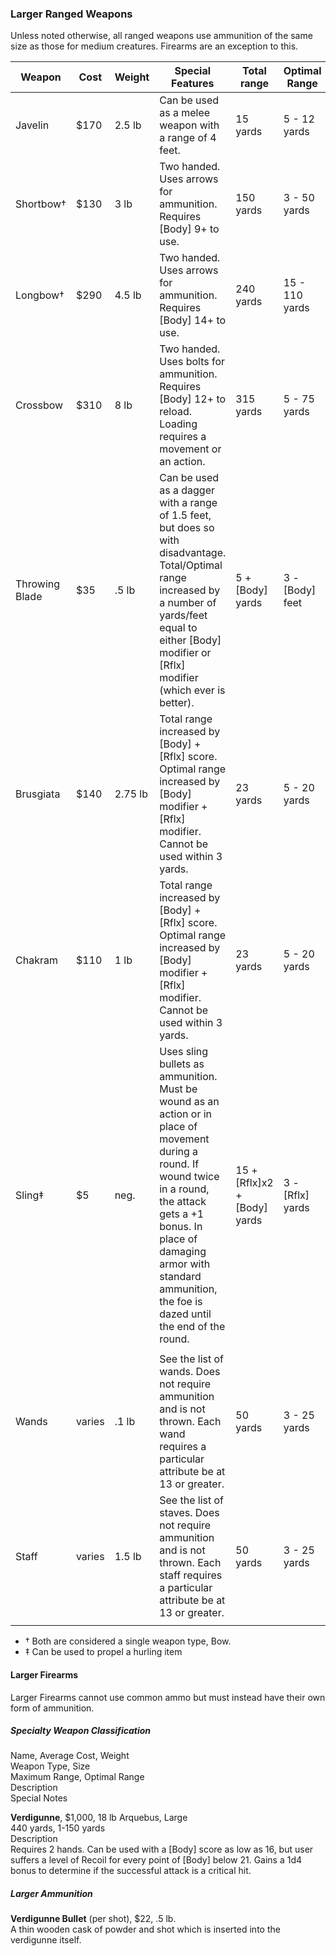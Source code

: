### Larger Ranged Weapons
Unless noted otherwise, all ranged weapons use ammunition of the same size as those for medium creatures. Firearms are an exception to this.

| Weapon                 | Cost | Weight      | Special Features | Total range | Optimal Range   |
|------------------------|------|-------------------------|----------|------------|---------------|
| Javelin                | $170 | 2.5 lb | Can be used as a melee weapon with a range of 4 feet.   | 15 yards   | 5 - 12 yards |
| Shortbow†               | $130 | 3 lb | Two handed. Uses arrows for ammunition. Requires [Body] 9+ to use. | 150 yards    | 3 - 50 yards |
| Longbow†                | $290 | 4.5 lb | Two handed. Uses arrows for ammunition. Requires [Body] 14+ to use. | 240 yards    | 15 - 110 yards |
| Crossbow               | $310 | 8 lb | Two handed. Uses bolts for ammunition. Requires [Body] 12+ to reload. Loading requires a movement or an action.   | 315 yards    | 5 - 75 yards |
| Throwing Blade         | $35 | .5 lb | Can be used as a dagger with a range of 1.5 feet, but does so with disadvantage. Total/Optimal range increased by a number of yards/feet equal to either [Body] modifier or [Rflx] modifier (which ever is better).  | 5 + [Body] yards | 3 - [Body] feet |
| Brusgiata              | $140 | 2.75 lb | Total range increased by [Body] + [Rflx] score. Optimal range increased by [Body] modifier + [Rflx] modifier.  Cannot be used within 3 yards. | 23 yards  | 5 - 20 yards |
| Chakram                | $110 | 1 lb | Total range increased by [Body] + [Rflx] score. Optimal range increased by [Body] modifier + [Rflx] modifier. Cannot be used within 3 yards. | 23 yards  | 5 - 20 yards |
| Sling‡                 | $5 | neg. | Uses sling bullets as ammunition. Must be wound as an action or in place of movement during a round. If wound twice in a round, the attack gets a +1 bonus. In place of damaging armor with standard ammunition, the foe is dazed until the end of the round.  | 15 + [Rflx]x2 + [Body] yards | 3 - [Rflx] yards |
|                        |      |           |          |            |         |
| Wands           | varies | .1 lb | See the list of wands. Does not require ammunition and is not thrown. Each wand requires a particular attribute be at 13 or greater. | 50 yards | 3 - 25 yards |
| Staff           | varies | 1.5 lb | See the list of staves. Does not require ammunition and is not thrown. Each staff requires a particular attribute be at 13 or greater. | 50 yards | 3 - 25 yards |
|                        |           |          |            |         |

* † Both are considered a single weapon type, Bow.
* ‡ Can be used to propel a hurling item

#### Larger Firearms
Larger Firearms cannot use common ammo but must instead have their own form of ammunition.

##### Specialty Weapon Classification  
Name, Average Cost, Weight  
Weapon Type, Size  
Maximum Range, Optimal Range  
Description  
Special Notes

**Verdigunne**, $1,000, 18 lb 
Arquebus, Large  
440 yards, 1-150 yards  
Description  
Requires 2 hands. Can be used with a [Body] score as low as 16, but user suffers a level of Recoil for every point of [Body] below 21. Gains a 1d4 bonus to determine if the successful attack is a critical hit.

##### Larger Ammunition

**Verdigunne Bullet** (per shot), $22, .5 lb.  
A thin wooden cask of powder and shot which is inserted into the verdigunne itself.
